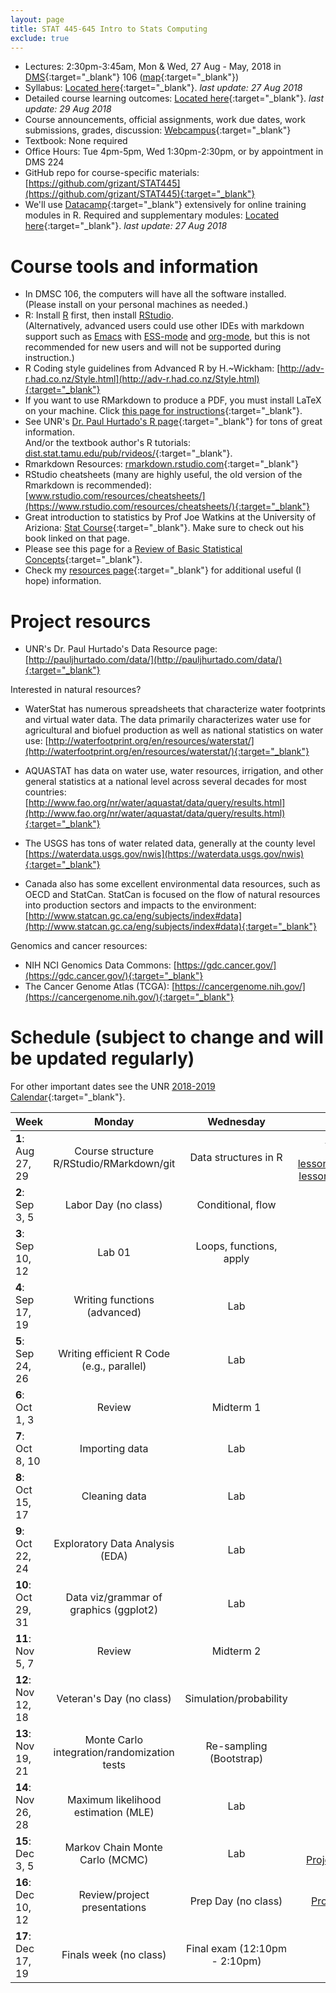 ```yaml
---
layout: page
title: STAT 445-645 Intro to Stats Computing
exclude: true
---
```


- Lectures: 2:30pm-3:45am, Mon & Wed, 27 Aug -  May, 2018 in [DMS](http://www.unr.edu/around-campus/facilities/davidson){:target="_blank"} 106 ([map](https://www.google.com/maps/place/Davidson+Mathematics+%26+Science+Center,+Reno,+NV+89557){:target="_blank"})
- Syllabus: [Located here](https://github.com/grizant/STAT445/blob/master/syllabus/tex/STAT445-645-Intro-to-Stats-Computing-syllabus.pdf){:target="_blank"}. _last update: 27 Aug 2018_
- Detailed course learning outcomes: [Located here](https://github.com/grizant/STAT445/blob/master/course_outcomes/tex/STAT445-645-Intro-to-Stats-Computing-course_outcomes.pdf){:target="_blank"}. _last update: 29 Aug 2018_
- Course announcements, official assignments, work due dates, work submissions, grades, discussion: [Webcampus](http://tlt.unr.edu/materials/login-canvas.html){:target="_blank"}
- Textbook: None required
- Office Hours: Tue 4pm-5pm, Wed 1:30pm-2:30pm, or by appointment in DMS 224
- GitHub repo for course-specific materials: [https://github.com/grizant/STAT445](https://github.com/grizant/STAT445){:target="_blank"}
- We'll use [Datacamp](https://www.datacamp.com/){:target="_blank"} extensively for online training modules in R. Required and supplementary modules: [Located here](https://github.com/grizant/STAT445/blob/master/DataCamp/tex/STAT445-645-Intro-to-Stats-Computing-DataCampModules.pdf){:target="_blank"}. _last update: 27 Aug 2018_


# Course tools and information
- In DMSC 106, the computers will have all the software installed.<br/>(Please install on your personal machines as needed.)
- R: Install [R](http://www.r-project.org/) first, then install [RStudio](http://www.rstudio.com/).<br/>(Alternatively, advanced users could use other IDEs with markdown support such as [Emacs](https://www.gnu.org/software/emacs/) with [ESS-mode](https://ess.r-project.org/) and [org-mode](https://orgmode.org/), but this is not recommended for new users and will not be supported during instruction.)
- R Coding style guidelines from Advanced R by H.~Wickham: [http://adv-r.had.co.nz/Style.html](http://adv-r.had.co.nz/Style.html){:target="_blank"}
- If you want to use RMarkdown to produce a PDF, you must install LaTeX on your machine. Click [this page for instructions](http://www.pauljhurtado.com/latex/){:target="_blank"}.
- See UNR's [Dr. Paul Hurtado's R page](http://www.pauljhurtado.com/R/){:target="_blank"} for tons of great information. <br/> And/or the textbook author's R tutorials: [dist.stat.tamu.edu/pub/rvideos/](http://dist.stat.tamu.edu/pub/rvideos/){:target="_blank"}.
- Rmarkdown Resources: [rmarkdown.rstudio.com](http://rmarkdown.rstudio.com){:target="_blank"}
- RStudio cheatsheets (many are highly useful, the old version of the Rmarkdown is recommended): [www.rstudio.com/resources/cheatsheets/](https://www.rstudio.com/resources/cheatsheets/){:target="_blank"}
- Great introduction to statistics by Prof Joe Watkins at the University of Ariziona: [Stat Course](http://math.arizona.edu/~jwatkins/math363s17.htm){:target="_blank"}. Make sure to check out his book linked on that page.
- Please see this page for a [Review of Basic Statistical Concepts](https://onlinecourses.science.psu.edu/statprogram/review_of_basic_statistics){:target="_blank"}.
- Check my [resources page](/resources/){:target="_blank"} for additional useful (I hope) information.


# Project resourcs

- UNR's Dr. Paul Hurtado's Data Resource page:[http://pauljhurtado.com/data/](http://pauljhurtado.com/data/){:target="_blank"}

Interested in natural resources?

- WaterStat has numerous spreadsheets that characterize water footprints and virtual water data. The data primarily characterizes water use for agricultural and biofuel production as well as national statistics on water use:
[http://waterfootprint.org/en/resources/waterstat/](http://waterfootprint.org/en/resources/waterstat/){:target="_blank"}

- AQUASTAT has data on water use, water resources, irrigation, and other general statistics at a national level across several decades for most countries:
[http://www.fao.org/nr/water/aquastat/data/query/results.html](http://www.fao.org/nr/water/aquastat/data/query/results.html){:target="_blank"}

- The USGS has tons of water related data, generally at the county level
[https://waterdata.usgs.gov/nwis](https://waterdata.usgs.gov/nwis){:target="_blank"}

- Canada also has some excellent environmental data resources, such as OECD and StatCan. StatCan is focused on the flow of natural resources into production sectors and impacts to the environment: 
[http://www.statcan.gc.ca/eng/subjects/index#data](http://www.statcan.gc.ca/eng/subjects/index#data){:target="_blank"}

Genomics and cancer resources:

- NIH NCI Genomics Data Commons: [https://gdc.cancer.gov/](https://gdc.cancer.gov/){:target="_blank"}
- The Cancer Genome Atlas (TCGA): [https://cancergenome.nih.gov/](https://cancergenome.nih.gov/){:target="_blank"}

# Schedule (subject to change and will be updated regularly)
For other important dates see the UNR [2018-2019 Calendar](https://www.unr.edu/academic-central/academic-resources/academic-calendar#2018-2019){:target="_blank"}.

| Week | Monday | Wednesday| Notes & materials |
|---|:---:|:---:|---:|
| **1**: Aug 27, 29 | Course structure<br/>R/RStudio/RMarkdown/git | Data structures in R| [lesson_plan_1_intro.pdf](https://github.com/grizant/STAT445/blob/master/lesson1_intro/tex/lesson_plan_1_intro.pdf){:target="_blank"}<br/>[intro.Rmd](https://github.com/grizant/STAT445/blob/master/lesson1_intro/rmd/intro.Rmd){:target="_blank"}<br/>[lesson2_data_structures.Rmd](https://github.com/grizant/STAT445/blob/master/lesson2_data_strutures/rmd/lesson2_data_structures.Rmd){:target="_blank"}<br/>[lesson2_data_structures.html](lesson2_data_structures.html){:target="_blank"}|
| **2**: Sep 3, 5 | Labor Day (no class) |  Conditional, flow| [lesson3_flow.Rmd](https://github.com/grizant/STAT445/blob/master/lesson3_flow/rmd/lesson3_flow.Rmd){:target="_blank"}<br/>[lesson3_flow.html](lesson3_flow.html){:target="_blank"}|
| **3**: Sep 10, 12 | Lab 01 |Loops, functions, apply | [lab_01.Rmd](https://github.com/grizant/STAT445/blob/master/labs/lab_01.Rmd){:target="_blank"}<br/>[lesson4_lab01.html](lesson4_lab01.html){:target="_blank"}|
| **4**: Sep 17, 19 | Writing functions (advanced) | Lab | |
| **5**: Sep 24, 26 | Writing efficient R Code (e.g., parallel) | Lab | |
| **6**: Oct 1, 3 | Review|  Midterm 1| |
| **7**: Oct 8, 10 | Importing data |  Lab| |
| **8**: Oct 15, 17 | Cleaning data|  Lab| |
| **9**: Oct 22, 24 | Exploratory Data Analysis (EDA)|  Lab| |
| **10**: Oct 29, 31 | Data viz/grammar of graphics (ggplot2)|  Lab| |
| **11**: Nov 5, 7 | Review|  Midterm 2| |
| **12**: Nov 12, 18 | Veteran's Day (no class)|  Simulation/probability| |
| **13**: Nov 19, 21 | Monte Carlo integration/randomization tests|  Re-sampling (Bootstrap)| |
| **14**: Nov 26, 28 | Maximum likelihood estimation (MLE)|  Lab| |
| **15**: Dec 3, 5 | Markov Chain Monte Carlo (MCMC)|  Lab| Project written report due 12/7/18<br/>[Project written report rubric](https://github.com/grizant/STAT445/blob/master/rubrics/Final_project_written_rubric.pdf){:target="_blank"}|
| **16**: Dec 10, 12 | Review/project presentations | Prep Day (no class) | [Project presentation rubric](https://github.com/grizant/STAT445/blob/master/rubrics/Final_project_written_rubric.pdf){:target="_blank"}|
| **17**: Dec 17, 19 | Finals week (no class) |  Final exam (12:10pm - 2:10pm) | |
